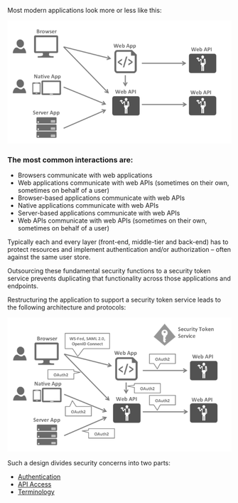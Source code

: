 Most modern applications look more or less like this:

![Web app idproo page](_static/appArch.png?sanitize=true)

### The most common interactions are: 
- Browsers communicate with web applications
- Web applications communicate with web APIs (sometimes on their own, sometimes on behalf of a user)
- Browser-based applications communicate with web APIs
- Native applications communicate with web APIs
- Server-based applications communicate with web APIs
- Web APIs communicate with web APIs (sometimes on their own, sometimes on behalf of a user)

Typically each and every layer (front-end, middle-tier and back-end) has to protect resources and implement authentication and/or authorization – often against the same user store.

Outsourcing these fundamental security functions to a security token service prevents duplicating that functionality across those applications and endpoints.

Restructuring the application to support a security token service leads to the following architecture and protocols:

![Web app idproo page](_static/protocols.png?sanitize=true)

Such a design divides security concerns into two parts: 
- [Authentication](#!/Posts/5f74f9cd-5619-42cf-a071-83e44726e9dc/big-picture/de58ab4ca1b54ef682c5611467c762aa)
- [API Access](#!/Posts/5f74f9cd-5619-42cf-a071-83e44726e9dc/big-picture/8385c8bc118e46799b3a1fdb5c24e553) 
- [Terminology](#!/Posts/5f74f9cd-5619-42cf-a071-83e44726e9dc/big-picture/04746b7fa499468091e6395ec215bb58) 
